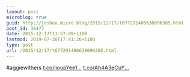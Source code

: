 ```yaml
---
layout: post
microblog: true
guid: http://joshua.micro.blog/2015/12/17/t677291406638096385.html
post_id: 36477
date: 2015-12-17T11:57:09+1100
lastmod: 2019-07-30T17:41:26+1100
type: post
url: /2015/12/17/t677291406638096385.html
---
```

#aggiewithers [t.co/lioupYee1...](https://t.co/lioupYee1y) [t.co/Ah4A3eCuY...](https://t.co/Ah4A3eCuYw)
